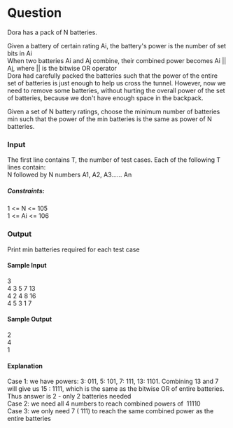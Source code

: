 # Question

Dora has a pack of N batteries.

Given a battery of certain rating Ai, the battery's power is the number of set bits in Ai  
When two batteries Ai and Aj combine, their combined power becomes  Ai || Aj, where || is the bitwise OR operator  
Dora had carefully packed the batteries such that the power of the entire set of batteries is just enough to help us cross the tunnel. However, now we need to remove some batteries, without hurting the overall power of the set of batteries, because we don't have enough space in the backpack.

Given a set of N battery ratings, choose the minimum number of batteries min such that the power of the min batteries is the same as power of N batteries.


### Input

The first line contains T, the number of test cases. Each of the following T lines contain:  
N followed by N numbers A1, A2, A3...... An

##### Constraints:  
1 <= N <= 105  
1 <= Ai <= 106

### Output

Print min batteries required for each test case

#### Sample Input

3  
4 3 5 7 13  
4 2 4 8 16  
4 5 3 1 7

#### Sample Output

2  
4  
1

#### Explanation

Case 1: we have powers: 3: 011, 5: 101, 7: 111, 13: 1101. Combining 13 and 7 will give us 15 : 1111, which is the same as the bitwise OR of entire batteries. Thus answer is 2 - only 2 batteries needed  
Case 2: we need all 4 numbers to reach combined powers of  11110  
Case 3: we only need 7 ( 111) to reach the same combined power as the entire batteries
